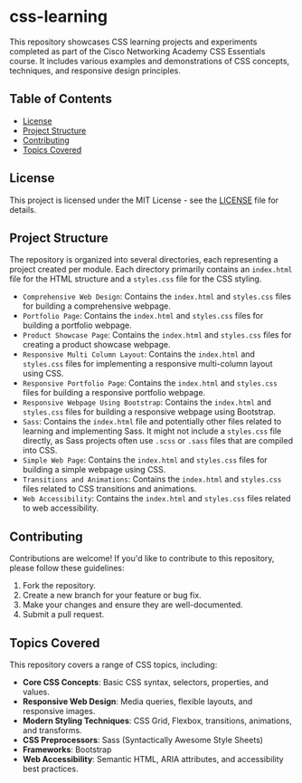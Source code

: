 # css-learning

This repository showcases CSS learning projects and experiments completed as part of the Cisco Networking Academy CSS Essentials course. It includes various examples and demonstrations of CSS concepts, techniques, and responsive design principles.

## Table of Contents

- [License](#license)
- [Project Structure](#project-structure)
- [Contributing](#contributing)
- [Topics Covered](#topics-covered)

## License

This project is licensed under the MIT License - see the [LICENSE](LICENSE) file for details.

## Project Structure

The repository is organized into several directories, each representing a project created per module. Each directory primarily contains an `index.html` file for the HTML structure and a `styles.css` file for the CSS styling.

- `Comprehensive Web Design`: Contains the `index.html` and `styles.css` files for building a comprehensive webpage.
- `Portfolio Page`: Contains the `index.html` and `styles.css` files for building a portfolio webpage.
- `Product Showcase Page`: Contains the `index.html` and `styles.css` files for creating a product showcase webpage.
- `Responsive Multi Column Layout`: Contains the `index.html` and `styles.css` files for implementing a responsive multi-column layout using CSS.
- `Responsive Portfolio Page`: Contains the `index.html` and `styles.css` files for building a responsive portfolio webpage.
- `Responsive Webpage Using Bootstrap`: Contains the `index.html` and `styles.css` files for building a responsive webpage using Bootstrap.
- `Sass`: Contains the `index.html` file and potentially other files related to learning and implementing Sass. It might not include a `styles.css` file directly, as Sass projects often use `.scss` or `.sass` files that are compiled into CSS.
- `Simple Web Page`: Contains the `index.html` and `styles.css` files for building a simple webpage using CSS.
- `Transitions and Animations`: Contains the `index.html` and `styles.css` files related to CSS transitions and animations.
- `Web Accessibility`: Contains the `index.html` and `styles.css` files related to web accessibility.

## Contributing

Contributions are welcome! If you'd like to contribute to this repository, please follow these guidelines:

1.  Fork the repository.
2.  Create a new branch for your feature or bug fix.
3.  Make your changes and ensure they are well-documented.
4.  Submit a pull request.

## Topics Covered

This repository covers a range of CSS topics, including:

-   **Core CSS Concepts**: Basic CSS syntax, selectors, properties, and values.
-   **Responsive Web Design**: Media queries, flexible layouts, and responsive images.
-   **Modern Styling Techniques**: CSS Grid, Flexbox, transitions, animations, and transforms.
-   **CSS Preprocessors**: Sass (Syntactically Awesome Style Sheets)
-   **Frameworks**: Bootstrap
-   **Web Accessibility**: Semantic HTML, ARIA attributes, and accessibility best practices.
